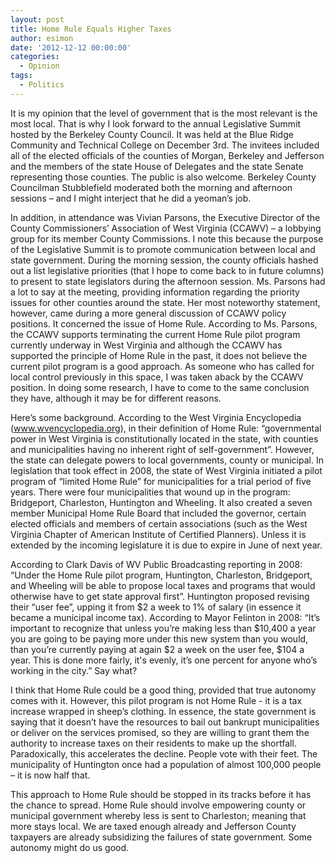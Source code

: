 ```yaml
---
layout: post
title: Home Rule Equals Higher Taxes
author: esimon
date: '2012-12-12 00:00:00'
categories:
  - Opinion
tags:
  - Politics
---
```

It is my opinion that the level of government that is the most relevant is the most local.  That is why I look forward to the annual Legislative Summit hosted by the Berkeley County Council.   It was held at the Blue Ridge Community and Technical College on December 3rd.  The invitees included all of the elected officials of the counties of Morgan, Berkeley and Jefferson and the members of the state House of Delegates and the state Senate representing those counties.    The public is also welcome.   Berkeley County Councilman Stubblefield moderated both the morning and afternoon sessions – and I might interject that he did a yeoman’s job.  

In addition, in attendance was Vivian Parsons, the Executive Director of the County Commissioners’ Association of West Virginia (CCAWV) – a lobbying group for its member County Commissions. I note this because the purpose of the Legislative Summit is to promote communication between local and state government.   During the morning session, the county officials hashed out a list legislative priorities (that I hope to come back to in future columns) to present to state legislators during the afternoon session.  Ms. Parsons had a lot to say at the meeting, providing information regarding the priority issues for other counties around the state.  Her most noteworthy statement, however, came during a more general discussion of CCAWV policy positions. It concerned the issue of Home Rule.  According to Ms. Parsons, the CCAWV supports terminating the current Home Rule pilot program currently underway in West Virginia and although the CCAWV has supported the principle of Home Rule in the past, it does not believe the current pilot program is a good approach.  As someone who has called for local control previously in this space, I was taken aback by the CCAWV position.  In doing some research, I have to come to the same conclusion they have, although it may be for different reasons.  

Here’s some background.  According to the West Virginia Encyclopedia (www.wvencyclopedia.org), in their definition of Home Rule: “governmental power in West Virginia is constitutionally located in the state, with counties and municipalities having no inherent right of self-government”.   However, the state can delegate powers to local governments, county or municipal.  In legislation that took effect in 2008, the state of West Virginia initiated a pilot program of “limited Home Rule” for municipalities for a trial period of five years.  There were four municipalities that wound up in the program: Bridgeport, Charleston, Huntington and Wheeling.  It also created a seven member Municipal Home Rule Board that included the governor, certain elected officials and members of certain associations (such as the West Virginia Chapter of American Institute of Certified Planners).  Unless it is extended by the incoming legislature it is due to expire in June of next year. 

According to Clark Davis of WV Public Broadcasting reporting in 2008:  “Under the Home Rule pilot program, Huntington, Charleston, Bridgeport, and Wheeling will be able to propose local taxes and programs that would otherwise have to get state approval first”.  Huntington proposed revising their “user fee”, upping it from $2 a week to 1% of salary (in essence it became a municipal income tax).  According to Mayor Felinton in 2008: “It’s important to recognize that unless you’re making less than $10,400 a year you are going to be paying more under this new system than you would, than you’re currently paying at again $2 a week on the user fee, $104 a year. This is done more fairly, it's evenly, it’s one percent for anyone who’s working in the city.”  Say what?

I think that Home Rule could be a good thing, provided that true autonomy comes with it.  However, this pilot program is not Home Rule - it is a tax increase wrapped in sheep’s clothing.  In essence, the state government is saying that it doesn’t have the resources to bail out bankrupt municipalities or deliver on the services promised, so they are willing to grant them the authority to increase taxes on their residents to make up the shortfall.  Paradoxically, this accelerates the decline.  People vote with their feet.   The municipality of Huntington once had a population of almost 100,000 people – it is now half that.  

This approach to Home Rule should be stopped in its tracks before it has the chance to spread.  Home Rule should involve empowering county or municipal government whereby less is sent to Charleston; meaning that more stays local.  We are taxed enough already and Jefferson County taxpayers are already subsidizing the failures of state government.   Some autonomy might do us good.  